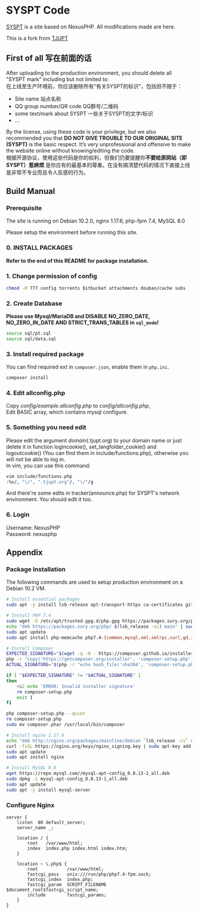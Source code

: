 # SYSPT Code

[SYSPT](https://21weeks.icu) is a site based on NexusPHP. All modifications made are here.

This is a fork from [TJUPT](https://github.com/zcqian/tjupt)

## First of all 写在前面的话
After uploading to the production environment, you should delete all "SYSPT mark" including but not limited to:<br>
在上线至生产环境前，你应该删除所有“有关SYSPT的标识”，包括但不限于：
* Site name 站点名称
* QQ group number/QR code QQ群号/二维码
* some text/mark about SYSPT 一些关于SYSPT的文字/标识
* ...

By the license, using these code is your privilege, but we also recommended you that **DO NOT GIVE TROUBLE TO OUR ORIGINAL SITE (SYSPT)** is the basic respect. It’s very unprofessional and offensive to make the website online without knowing/editing the code.<br>
根据开源协议，使用这些代码是你的权利，但我们仍要提醒你**不要给原网站（即SYSPT）惹麻烦** 是你应有的最基本的尊重。在没有搞清楚代码的情况下直接上线是非常不专业而且令人反感的行为。

## Build Manual

### Prerequisite

The site is running on Debian 10.2.0, nginx 1.17.6, php-fpm 7.4, MySQL 8.0

Please setup the environment before running this site.

### 0. INSTALL PACKAGES

**Refer to the end of this README for package installation.**

### 1. Change permission of config
```bash
chmod -R 777 config torrents bitbucket attachments douban/cache subs
```
### 2. Create Database
**Please use Mysql/MariaDB and DISABLE NO_ZERO_DATE, NO_ZERO_IN_DATE AND STRICT_TRANS_TABLES in `sql_mode`!**<br>
```bash
source sql/pt.sql
source sql/data.sql
```
### 3. Install required package
You can find required ext in `composer.json`, enable them in `php.ini`.
```bash
composer install
```
### 4. Edit allconfig.php
Copy *config/example.allconfig.php* to *config/allconfig.php*,<br/>
Edit BASIC array, which contains mysql configure.<br>
### 5. Something you need edit
Please edit the argument *domain*(.tjupt.org) to your domain name or just delete it in function logincookie(), set_langfolder_cookie() and logoutcookie() (You can find them in include/functions.php), otherwise you will not be able to log in.<br>
In vim, you can use this command:
```bash
vim include/functions.php
:%s/, "\/", ".tjupt.org"/, "\/"/g
```

And there're some edits in tracker(announce.php) for SYSPT's network environment. You should edit it too. 
### 6. Login
Username: NexusPHP<br/>
Password: nexusphp


## Appendix

### Package Installation

The following commands are used to setup production environment on a Debian 10.2 VM.

```bash
# Install essential packages
sudo apt -y install lsb-release apt-transport-https ca-certificates git build-essential curl gnupg2 gcc make autoconf libc-dev pkg-config zlib1g-dev libmemcached-dev unzip memcached

# Install PHP 7.4
sudo wget -O /etc/apt/trusted.gpg.d/php.gpg https://packages.sury.org/php/apt.gpg
echo "deb https://packages.sury.org/php/ $(lsb_release -sc) main" | sudo tee /etc/apt/sources.list.d/php.list
sudo apt update
sudo apt install php-memcache php7.4-{common,mysql,xml,xmlrpc,curl,gd,imagick,cli,dev,imap,mbstring,opcache,soap,zip,intl,bcmath,fpm} -y

# Install Composer
EXPECTED_SIGNATURE="$(wget -q -O - https://composer.github.io/installer.sig)"
php -r "copy('https://getcomposer.org/installer', 'composer-setup.php');"
ACTUAL_SIGNATURE="$(php -r "echo hash_file('sha384', 'composer-setup.php');")"

if [ "$EXPECTED_SIGNATURE" != "$ACTUAL_SIGNATURE" ]
then
    >&2 echo 'ERROR: Invalid installer signature'
    rm composer-setup.php
    exit 1
fi

php composer-setup.php --quiet
rm composer-setup.php
sudo mv composer.phar /usr/local/bin/composer

# Install nginx 1.17.6
echo "deb http://nginx.org/packages/mainline/debian `lsb_release -cs` nginx"     | sudo tee /etc/apt/sources.list.d/nginx.list
curl -fsSL https://nginx.org/keys/nginx_signing.key | sudo apt-key add -
sudo apt update
sudo apt install nginx

# Install MySQL 8.0
wget https://repo.mysql.com//mysql-apt-config_0.8.13-1_all.deb
sudo dpkg -i mysql-apt-config_0.8.13-1_all.deb
sudo apt update
sudo apt -y install mysql-server
```

### Configure Nginx

```nginx
server {
    listen	80 default_server;
    server_name _;
    
    location / {
        root   /var/www/html;
        index  index.php index.html index.htm;
    }

    location ~ \.php$ {
        root           /var/www/html;
        fastcgi_pass   unix:///run/php/php7.4-fpm.sock;
        fastcgi_index  index.php;
        fastcgi_param  SCRIPT_FILENAME  $document_root$fastcgi_script_name;
        include        fastcgi_params;
    }
}
```
